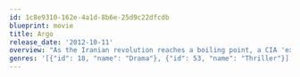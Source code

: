 ```yaml
---
id: 1c8e9310-162e-4a1d-8b6e-25d9c22dfcdb
blueprint: movie
title: Argo
release_date: '2012-10-11'
overview: "As the Iranian revolution reaches a boiling point, a CIA 'exfiltration' specialist concocts a risky plan to free six Americans who have found shelter at the home of the Canadian ambassador."
genres: '[{"id": 18, "name": "Drama"}, {"id": 53, "name": "Thriller"}]'
---
```

